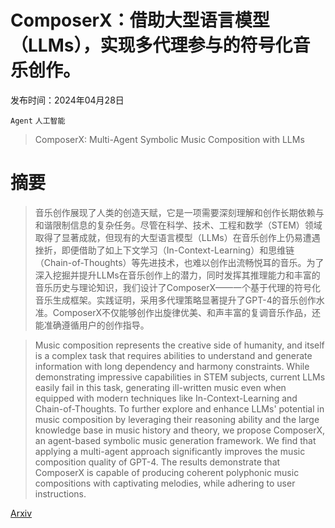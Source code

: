 # ComposerX：借助大型语言模型（LLMs），实现多代理参与的符号化音乐创作。

发布时间：2024年04月28日

`Agent` `人工智能`

> ComposerX: Multi-Agent Symbolic Music Composition with LLMs

# 摘要

> 音乐创作展现了人类的创造天赋，它是一项需要深刻理解和创作长期依赖与和谐限制信息的复杂任务。尽管在科学、技术、工程和数学（STEM）领域取得了显著成就，但现有的大型语言模型（LLMs）在音乐创作上仍易遭遇挫折，即便借助了如上下文学习（In-Context-Learning）和思维链（Chain-of-Thoughts）等先进技术，也难以创作出流畅悦耳的音乐。为了深入挖掘并提升LLMs在音乐创作上的潜力，同时发挥其推理能力和丰富的音乐历史与理论知识，我们设计了ComposerX——一个基于代理的符号化音乐生成框架。实践证明，采用多代理策略显著提升了GPT-4的音乐创作水准。ComposerX不仅能够创作出旋律优美、和声丰富的复调音乐作品，还能准确遵循用户的创作指导。

> Music composition represents the creative side of humanity, and itself is a complex task that requires abilities to understand and generate information with long dependency and harmony constraints. While demonstrating impressive capabilities in STEM subjects, current LLMs easily fail in this task, generating ill-written music even when equipped with modern techniques like In-Context-Learning and Chain-of-Thoughts. To further explore and enhance LLMs' potential in music composition by leveraging their reasoning ability and the large knowledge base in music history and theory, we propose ComposerX, an agent-based symbolic music generation framework. We find that applying a multi-agent approach significantly improves the music composition quality of GPT-4. The results demonstrate that ComposerX is capable of producing coherent polyphonic music compositions with captivating melodies, while adhering to user instructions.

[Arxiv](https://arxiv.org/abs/2404.18081)